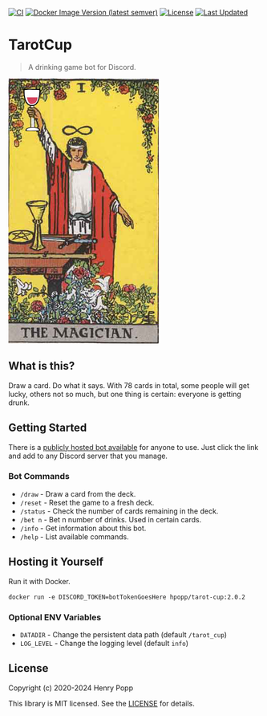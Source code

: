 [![CI](https://github.com/hpopp/tarot-cup/actions/workflows/ci.yml/badge.svg)](https://github.com/hpopp/tarot-cup/actions/workflows/ci.yml)
[![Docker Image Version (latest semver)](https://img.shields.io/docker/v/hpopp/tarot-cup)](https://hub.docker.com/r/hpopp/tarot-cup)
[![License](https://img.shields.io/hexpm/l/tarot-cup.svg)](https://github.com/hpopp/tarot-cup/blob/master/LICENSE)
[![Last Updated](https://img.shields.io/github/last-commit/hpopp/tarot-cup.svg)](https://github.com/hpopp/tarot-cup/commits/master)

# TarotCup

> A drinking game bot for Discord.

![Tarot Cup](https://raw.githubusercontent.com/hpopp/tarot-cup/master/tarot-cup.jpg)

## What is this?

Draw a card. Do what it says. With 78 cards in total, some people will get lucky, others
not so much, but one thing is certain: everyone is getting drunk.

## Getting Started

There is a [publicly hosted bot available](https://discord.com/api/oauth2/authorize?client_id=693951915352129628&permissions=2147534848&scope=bot)
for anyone to use. Just click the link and add to any Discord server that you manage.

### Bot Commands

- `/draw` - Draw a card from the deck.
- `/reset` - Reset the game to a fresh deck.
- `/status` - Check the number of cards remaining in the deck.
- `/bet n` - Bet n number of drinks. Used in certain cards.
- `/info` - Get information about this bot.
- `/help` - List available commands.

## Hosting it Yourself

Run it with Docker.

```
docker run -e DISCORD_TOKEN=botTokenGoesHere hpopp/tarot-cup:2.0.2
```

### Optional ENV Variables

- `DATADIR` - Change the persistent data path (default `/tarot_cup`)
- `LOG_LEVEL` - Change the logging level (default `info`)

## License

Copyright (c) 2020-2024 Henry Popp

This library is MIT licensed. See the [LICENSE](https://github.com/hpopp/tarot-cup/blob/master/LICENSE) for details.
